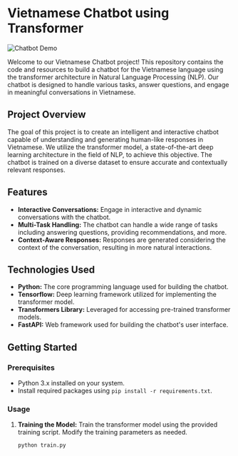# Vietnamese Chatbot using Transformer

![Chatbot Demo](link-to-demo-gif-or-screenshot.gif)

Welcome to our Vietnamese Chatbot project! This repository contains the code and resources to build a chatbot for the Vietnamese language using the transformer architecture in Natural Language Processing (NLP). Our chatbot is designed to handle various tasks, answer questions, and engage in meaningful conversations in Vietnamese.

## Project Overview

The goal of this project is to create an intelligent and interactive chatbot capable of understanding and generating human-like responses in Vietnamese. We utilize the transformer model, a state-of-the-art deep learning architecture in the field of NLP, to achieve this objective. The chatbot is trained on a diverse dataset to ensure accurate and contextually relevant responses.

## Features

- **Interactive Conversations:** Engage in interactive and dynamic conversations with the chatbot.
- **Multi-Task Handling:** The chatbot can handle a wide range of tasks including answering questions, providing recommendations, and more.
- **Context-Aware Responses:** Responses are generated considering the context of the conversation, resulting in more natural interactions.

## Technologies Used

- **Python:** The core programming language used for building the chatbot.
- **Tensorflow:** Deep learning framework utilized for implementing the transformer model.
- **Transformers Library:** Leveraged for accessing pre-trained transformer models.
- **FastAPI:** Web framework used for building the chatbot's user interface.

## Getting Started

### Prerequisites

- Python 3.x installed on your system.
- Install required packages using `pip install -r requirements.txt`.

### Usage

1. **Training the Model:** Train the transformer model using the provided training script. Modify the training parameters as needed.
   ```bash
   python train.py
